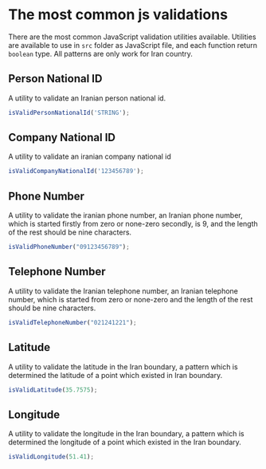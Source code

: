 # The most common js validations

There are the most common JavaScript validation utilities available.
Utilities are available to use in `src` folder as JavaScript file, and each function return `boolean` type.
All patterns are only work for Iran country.

## Person National ID

A utility to validate an Iranian person national id.

```js
isValidPersonNationalId('STRING');
```

## Company National ID

A utility to validate an iranian company national id

```js
isValidCompanyNationalId('123456789');
```

## Phone Number

A utility to validate the iranian phone number, an Iranian phone number, which is started firstly from zero or none-zero
secondly, is 9, and the length of the rest should be nine characters.

```js
isValidPhoneNumber("09123456789");
```

## Telephone Number

A utility to validate the Iranian telephone number, an Iranian telephone number, which is started from zero or none-zero
and the length of the rest should be nine characters.

```js
isValidTelephoneNumber("021241221");
```

## Latitude

A utility to validate the latitude in the Iran boundary, a pattern which is determined the latitude of a point which existed
in Iran boundary.

```js
isValidLatitude(35.7575);
```

## Longitude

A utility to validate the longitude in the Iran boundary, a pattern which is determined the longitude of a point which
existed in the Iran boundary.
```js
isValidLongitude(51.41);
```
